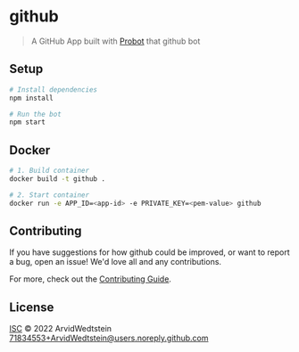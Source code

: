 # github

> A GitHub App built with [Probot](https://github.com/probot/probot) that github bot

## Setup

```sh
# Install dependencies
npm install

# Run the bot
npm start
```

## Docker

```sh
# 1. Build container
docker build -t github .

# 2. Start container
docker run -e APP_ID=<app-id> -e PRIVATE_KEY=<pem-value> github
```

## Contributing

If you have suggestions for how github could be improved, or want to report a bug, open an issue! We'd love all and any contributions.

For more, check out the [Contributing Guide](CONTRIBUTING.md).

## License

[ISC](LICENSE) © 2022 ArvidWedtstein <71834553+ArvidWedtstein@users.noreply.github.com>
